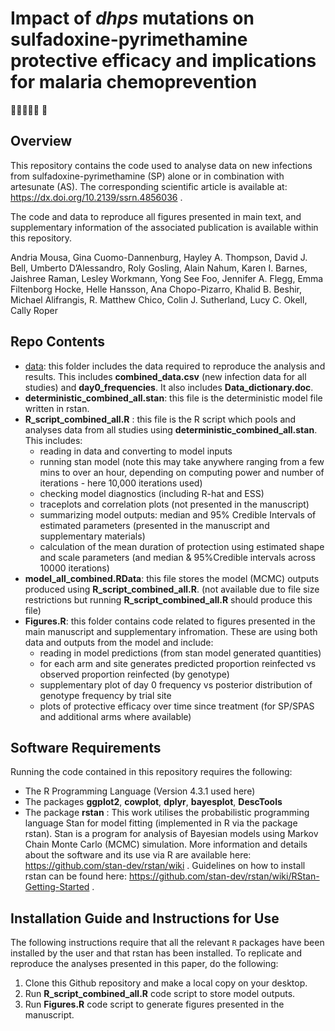 # Impact of *dhps* mutations on sulfadoxine-pyrimethamine protective efficacy and implications for malaria chemoprevention
:mosquito:🦟:test_tube:🧪:dna: 🧬
 
## Overview
This repository contains the code used to analyse data on new infections from sulfadoxine-pyrimethamine (SP) alone or in combination with artesunate (AS). 
The corresponding scientific article is available at: https://dx.doi.org/10.2139/ssrn.4856036 .

The code and data to reproduce all figures presented in main text, and supplementary information of the associated publication is available within this repository.

Andria Mousa, Gina Cuomo-Dannenburg, Hayley A. Thompson, David J. Bell, Umberto D’Alessandro,  Roly Gosling, Alain Nahum, Karen I. Barnes, Jaishree Raman, Lesley Workmann, Yong See Foo, Jennifer A. Flegg, Emma Filtenborg Hocke, Helle Hansson, Ana Chopo-Pizarro, Khalid B. Beshir, Michael Alifrangis, R. Matthew Chico, Colin J. Sutherland, Lucy C. Okell, Cally Roper
 

## Repo Contents
- [data](./data): this folder includes the data required to reproduce the analysis and results. This includes **combined_data.csv** (new infection data for all studies) and **day0_frequencies**. It also includes **Data_dictionary.doc**.
- **deterministic_combined_all.stan**: this file is the deterministic model file written in rstan. 
- **R_script_combined_all.R** : this file is the R script which pools and analyses data from all studies using **deterministic_combined_all.stan**. This includes:
	- reading in data and converting to model inputs 
 	- running stan model (note this may take anywhere ranging from a few mins to over an hour, depending on computing power and number of iterations - here 10,000 iterations used)
 	- checking model diagnostics (including R-hat and ESS)
 	- traceplots and correlation plots (not presented in the manuscript)
 	- summarizing model outputs: median and 95% Credible Intervals of estimated parameters (presented in the manuscript and supplementary materials)
	- calculation of the mean duration of protection using estimated shape and scale parameters (and median & 95%Credible intervals across 10000 iterations)
- **model_all_combined.RData**: this file stores the model (MCMC) outputs produced using **R_script_combined_all.R**. (not available due to file size restrictions but running **R_script_combined_all.R** should produce this file)
- **Figures.R**: this folder contains code related to figures presented in the main manuscript and supplementary infromation. These are using both data and outputs from the model and include:
 	- reading in model predictions (from stan model generated quantities)
 	- for each arm and site generates predicted proportion reinfected vs observed proportion reinfected (by genotype)
 	- supplementary plot of day 0 frequency vs posterior distribution of genotype frequency by trial site
	- plots of protective efficacy over time since treatment (for SP/SPAS and additional arms where available)

 
## Software Requirements
Running the code contained in this repository requires the following:
- The R Programming Language (Version 4.3.1 used here) 
- The packages **ggplot2**, **cowplot**, **dplyr**, **bayesplot**, **DescTools**    
- The package **rstan** :  This work utilises the probabilistic programming language Stan for model fitting (implemented in R via the package rstan). Stan is a program for analysis of Bayesian models using Markov Chain Monte Carlo (MCMC) simulation. More information and details about the software and its use via R are available here: https://github.com/stan-dev/rstan/wiki . Guidelines on how to install rstan can be found here: https://github.com/stan-dev/rstan/wiki/RStan-Getting-Started .
 
## Installation Guide and Instructions for Use
The following instructions require that all the relevant `R` packages have been installed by the user and that rstan has been installed. To replicate and reproduce the analyses presented in this paper, do the following: 
1. Clone this Github repository and make a local copy on your desktop.
2. Run **R_script_combined_all.R** code script to store model outputs.
2. Run **Figures.R** code script to generate figures presented in the manuscript.